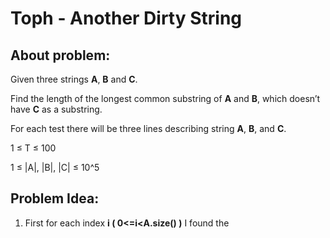 # Toph - Another Dirty String

## About problem:  
Given three strings  **A**,  **B**  and  **C**.

Find the length of the longest common substring of  **A**  and  **B**, which doesn’t have  **C**  as a substring.
  
  For each test there will be three lines describing string  **A**,  **B**, and  **C**.

1 ≤ T ≤ 100

1 ≤ |A|, |B|, |C| ≤ 10^5  

## Problem Idea:  

 1. First for each index **i ( 0<=i<A.size() )** I found the 
<!--stackedit_data:
eyJoaXN0b3J5IjpbLTgxNzQ3NTE3NywxNjM2NDYyMTEyXX0=
-->